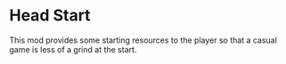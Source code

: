 # Head Start
This mod provides some starting resources to the player so that a casual game is less of a grind at the start.
